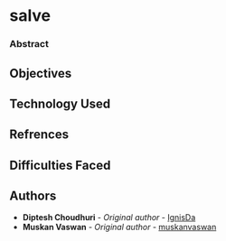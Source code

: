 # salve

### Abstract 

## Objectives 

## Technology Used 

## Refrences

## Difficulties Faced

## Authors

- **Diptesh Choudhuri** - _Original author_ - [IgnisDa](https://github.com/IgnisDa)
- **Muskan Vaswan** - _Original author_ - [muskanvaswan](https://github.com/muskanvaswan)
